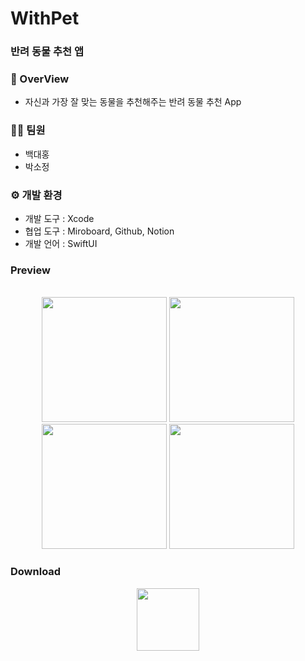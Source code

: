# WithPet

### 반려 동물 추천 앱
### **📜 OverView**
- 자신과 가장 잘 맞는 동물을 추천해주는 반려 동물 추천 App

### 🧑‍💻 팀원
- 백대홍
- 박소정
  
### ⚙️ 개발 환경
- 개발 도구 : Xcode
- 협업 도구 : Miroboard, Github, Notion 
- 개발 언어 : SwiftUI

### Preview 
<br />
<div align="center">
  <hscrollView>
   <img src="https://github.com/ProjectInTheClass/FitPet/assets/75058050/8d3997d9-94ab-4ab1-9a69-c5be61ce8beb" width="200" height="200"/> 
   <img src="https://github.com/ProjectInTheClass/FitPet/assets/75058050/e9600246-6104-4f59-85f8-63c9866fe874" width="200" height="200"/> 
   <img src="https://github.com/ProjectInTheClass/FitPet/assets/75058050/23e0aa6c-5d7e-49bb-b180-6d9159412c0a" width="200" height="200"/> 
   <img src="https://github.com/ProjectInTheClass/FitPet/assets/75058050/c01cc364-213a-428c-b5ca-78c51c559472" width="200" height="200"/> 
  </hscrollView>
</div>



### Download
<div align="center">
<img src="https://github.com/ProjectInTheClass/FitPet/assets/75058050/8e536e6c-e599-4637-b6b3-4ea29ec510ee" width="100" height="100 "onclick="window.location.href='https://apps.apple.com/kr/app/%EC%9C%84%EB%93%9C%ED%8E%AB-withpet/id6450793840'"/>  
</div>

